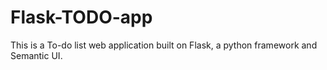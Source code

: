 # Flask-TODO-app
This is a To-do list web application built on Flask, a python framework and Semantic UI.
